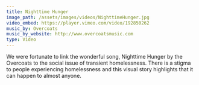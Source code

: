 ```yaml
---
title: Nighttime Hunger
image_path: /assets/images/videos/NighttimeHunger.jpg
video_embed: https://player.vimeo.com/video/192850262
music_by: Overcoats
music_by_website: http://www.overcoatsmusic.com
type: Video
---
```


We were fortunate to link the wonderful song, Nighttime Hunger by the Overcoats to the social issue of transient homelessness. There is a stigma to people experiencing homelessness and this visual story highlights that it can happen to almost anyone.